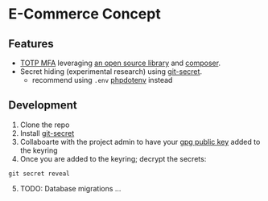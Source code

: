# E-Commerce Concept
## Features
- [TOTP MFA](https://en.wikipedia.org/wiki/Time-based_one-time_password) leveraging [an open source  library](https://github.com/RobThree/TwoFactorAuth) and [composer](https://getcomposer.org/).
- Secret hiding (experimental research) using [git-secret](https://sobolevn.me/git-secret/).
  - recommend using `.env` [phpdotenv](https://github.com/vlucas/phpdotenv) instead

## Development
1. Clone the repo
2. Install [git-secret](https://sobolevn.me/git-secret/installation)
3. Collaboarte with the project admin to have your [gpg public key](https://www.devdungeon.com/content/gpg-tutorial) added to the keyring
4. Once you are added to the keyring; decrypt the secrets:
```
git secret reveal
```
5. TODO: Database migrations ...